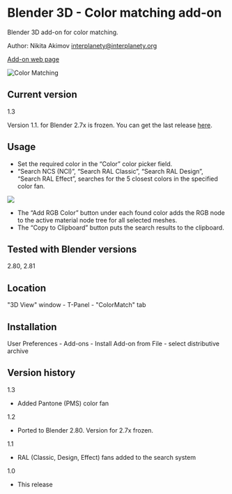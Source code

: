 # Blender 3D - Color matching add-on
Blender 3D add-on for color matching.

Author: Nikita Akimov interplanety@interplanety.org

<a href="https://b3d.interplanety.org/en/blender-add-on-color-matching/">Add-on web page</a>

<img src="https://b3d.interplanety.org/wp-content/upload_content/2018/04/00-400x200.png" title="Color Matching">

Current version
-
1.3

Version 1.1. for Blender 2.7x is frozen. You can get the last release <a href = "https://github.com/Korchy/blender-color-matching/releases/tag/v.1.1">here</a>.

Usage
-
- Set the required color in the “Color” color picker field.
- “Search NCS (NCl)”, “Search RAL Classic”, “Search RAL Design”, “Search RAL Effect”, searches for the 5 closest colors in the specified color fan.

<img src="https://b3d.interplanety.org/wp-content/upload_content/2018/04/01-400x212.png">

- The “Add RGB Color” button under each found color adds the RGB node to the active material node tree for all selected meshes.
- The “Copy to Clipboard” button puts the search results to the clipboard.

Tested with Blender versions
-
2.80, 2.81

Location
-
"3D View" window - T-Panel - "ColorMatch" tab

Installation
-
User Preferences - Add-ons - Install Add-on from File - select distributive archive

Version history
-
1.3
- Added Pantone (PMS) color fan

1.2
- Ported to Blender 2.80. Version for 2.7x frozen.

1.1
- RAL (Classic, Design, Effect) fans added to the search system

1.0
- This release
